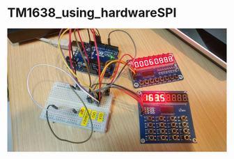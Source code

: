 # TM1638_using_hardwareSPI
![picture](https://github.com/i2make/TM1638_using_hardwareSPI/blob/master/pic.png)
